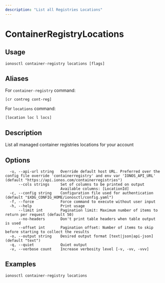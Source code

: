 ```yaml
---
description: "List all Registries Locations"
---
```


# ContainerRegistryLocations

## Usage

```text
ionosctl container-registry locations [flags]
```

## Aliases

For `container-registry` command:

```text
[cr contreg cont-reg]
```

For `locations` command:

```text
[location loc l locs]
```

## Description

List all managed container registries locations for your account

## Options

```text
  -u, --api-url string   Override default host URL. Preferred over the config file override 'containerregistry' and env var 'IONOS_API_URL' (default "https://api.ionos.com/containerregistries")
      --cols strings     Set of columns to be printed on output 
                         Available columns: [LocationId]
  -c, --config string    Configuration file used for authentication (default "$XDG_CONFIG_HOME/ionosctl/config.yaml")
  -f, --force            Force command to execute without user input
  -h, --help             Print usage
      --limit int        Pagination limit: Maximum number of items to return per request (default 50)
      --no-headers       Don't print table headers when table output is used
      --offset int       Pagination offset: Number of items to skip before starting to collect the results
  -o, --output string    Desired output format [text|json|api-json] (default "text")
  -q, --quiet            Quiet output
  -v, --verbose count    Increase verbosity level [-v, -vv, -vvv]
```

## Examples

```text
ionosctl container-registry locations
```

